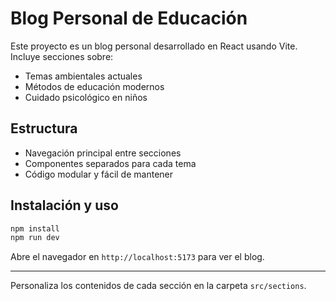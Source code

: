 # Blog Personal de Educación

Este proyecto es un blog personal desarrollado en React usando Vite. Incluye secciones sobre:
- Temas ambientales actuales
- Métodos de educación modernos
- Cuidado psicológico en niños

## Estructura
- Navegación principal entre secciones
- Componentes separados para cada tema
- Código modular y fácil de mantener

## Instalación y uso

```bash
npm install
npm run dev
```

Abre el navegador en `http://localhost:5173` para ver el blog.

---

Personaliza los contenidos de cada sección en la carpeta `src/sections`.
